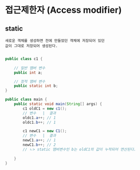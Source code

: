 # 접근제한자 (Access modifier)

## static 

    새로운 객체를 생성하면 전에 만들었던 객체에 저장되어 있던
    값이 그대로 저장되어 생성된다.


```java

public class c1 {
    
    // 일반 맴버 변수
    public int a;

    // 정적 맴버 변수
    public static int b;
}

public class main {
    public static void main(String[] args) {
        c1 oldC1 = new c1();
        // 변수   |  결과
        oldc1.a++; // 1
        oldc1.b++; // 1

        c1 newC1 = new C1();
        // 변수   |  결과
        newC1.a++; // 1
        newC1.b++; // 2  
        // ㄴ> static 맴버변수인 b는 oldC1의 값이 누적되어 연산된다.
        
    }
}
```


